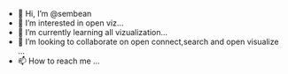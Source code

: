 - 👋 Hi, I’m @sembean
- 👀 I’m interested in open viz...
- 🌱 I’m currently learning all vizualization...
- 💞️ I’m looking to collaborate on open connect,search and open visualize ...
- 📫 How to reach me ...

<!---
sembean/sembean is a ✨ special ✨ repository because its `README.md` (this file) appears on your GitHub profile.
You can click the Preview link to take a look at your changes.
--->
